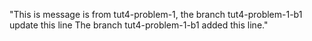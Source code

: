 "This is message is from tut4-problem-1, the branch tut4-problem-1-b1 update this line 
 The branch tut4-problem-1-b1 added this line." 
